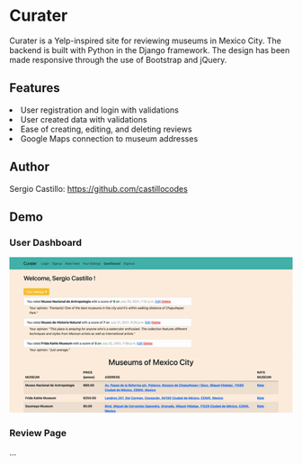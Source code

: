 <h1>Curater</h1>
Curater is a Yelp-inspired site for reviewing museums in Mexico City. The backend is built with Python in the Django framework. 
The design has been made responsive through the use of Bootstrap and jQuery.
<h2>Features</h2>
<li>User registration and login with validations</li>
<li>User created data with validations</li>
<li>Ease of creating, editing, and deleting reviews</li>
<li>Google Maps connection to museum addresses</li>
<h2>Author</h2>
Sergio Castillo: <a href="https://github.com/castillocodes">https://github.com/castillocodes</a>
<h2>Demo</h2>
<h3>User Dashboard</h3>
<img src="user_dash.gif">
<h3>Review Page</h3>
...

